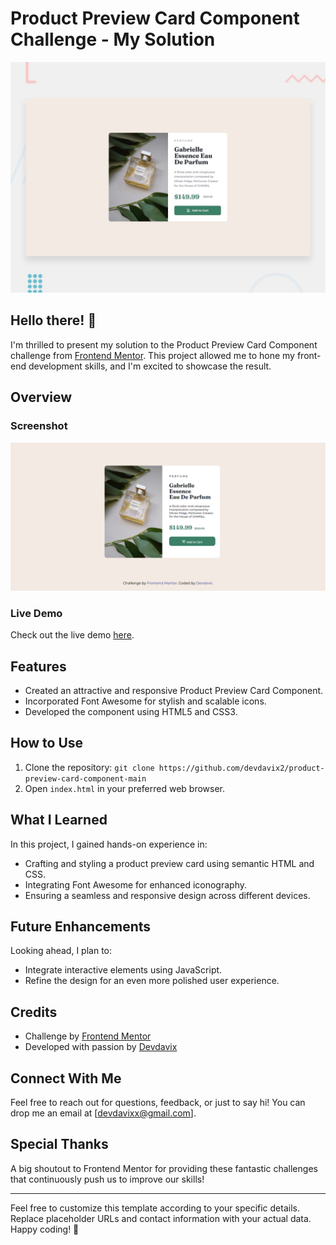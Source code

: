 # Product Preview Card Component Challenge - My Solution

![Design preview for the Product Preview Card component coding challenge](./design/desktop-preview.jpg)

## Hello there! 👋

I'm thrilled to present my solution to the Product Preview Card Component challenge from [Frontend Mentor](https://www.frontendmentor.io). This project allowed me to hone my front-end development skills, and I'm excited to showcase the result.

## Overview

### Screenshot

![Screenshot](./solutions/FireShot%20Capture%20005%20-%20Frontend%20Mentor%20-%20Product%20preview%20card%20component%20-%20127.0.0.1.png)

### Live Demo

Check out the live demo [here](https://product-preview-card-component-main-orpin-tau.vercel.app/).

## Features

- Created an attractive and responsive Product Preview Card Component.
- Incorporated Font Awesome for stylish and scalable icons.
- Developed the component using HTML5 and CSS3.

## How to Use

1. Clone the repository: `git clone https://github.com/devdavix2/product-preview-card-component-main`
2. Open `index.html` in your preferred web browser.

## What I Learned

In this project, I gained hands-on experience in:

- Crafting and styling a product preview card using semantic HTML and CSS.
- Integrating Font Awesome for enhanced iconography.
- Ensuring a seamless and responsive design across different devices.

## Future Enhancements

Looking ahead, I plan to:

- Integrate interactive elements using JavaScript.
- Refine the design for an even more polished user experience.

## Credits

- Challenge by [Frontend Mentor](https://www.frontendmentor.io?ref=challenge)
- Developed with passion by [Devdavix](https://github.com/devdavix2)

## Connect With Me

Feel free to reach out for questions, feedback, or just to say hi! You can drop me an email at [devdavixx@gmail.com].

## Special Thanks

A big shoutout to Frontend Mentor for providing these fantastic challenges that continuously push us to improve our skills!

---

Feel free to customize this template according to your specific details. Replace placeholder URLs and contact information with your actual data. Happy coding! 🚀

